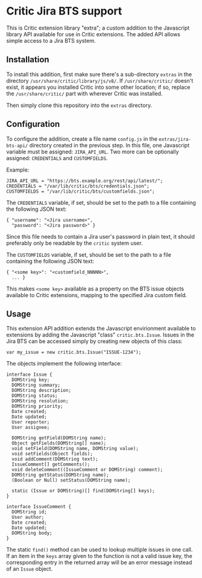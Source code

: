 Critic Jira BTS support
=======================

This is Critic extension library "extra"; a custom addition to the Javascript
library API available for use in Critic extensions. The added API allows simple
access to a Jira BTS system.

Installation
------------

To install this addition, first make sure there's a sub-directory `extras` in
the directory `/usr/share/critic/library/js/v8/`. If `/usr/share/critic/`
doesn't exist, it appears you installed Critic into some other location; if so,
replace the `/usr/share/critic/` part with wherever Critic was installed.

Then simply clone this repository into the `extras` directory.

Configuration
-------------

To configure the addition, create a file name `config.js` in the
`extras/jira-bts-api/` directory created in the previous step. In this file, one
Javascript variable must be assigned: `JIRA_API_URL`. Two more can be optionally
assigned: `CREDENTIALS` and `CUSTOMFIELDS`.

Example:

```
JIRA_API_URL = "https://bts.example.org/rest/api/latest/";
CREDENTIALS = "/var/lib/critic/bts/credentials.json";
CUSTOMFIELDS = "/var/lib/critic/bts/customfields.json";
```

The `CREDENTIALS` variable, if set, should be set to the path to a file
containing the following JSON text:

```
{ "username": "<Jira username>",
  "password": "<Jira password>" }
```

Since this file needs to contain a Jira user's password in plain text, it should
preferably only be readable by the `critic` system user.

The `CUSTOMFIELDS` variable, if set, should be set to the path to a file
containing the following JSON text:

```
{ "<some key>": "<customfield_NNNNN>",
  ... }
```

This makes `<some key>` available as a property on the BTS issue objects
available to Critic extensions, mapping to the specified Jira custom field.

Usage
-----

This extension API addition extends the Javascript envirionment available to
extensions by adding the Javascript "class" `critic.bts.Issue`. Issues in the
Jira BTS can be accessed simply by creating new objects of this class:

```
var my_issue = new critic.bts.Issue("ISSUE-1234");
```

The objects implement the following interface:

```
interface Issue {
  DOMString key;
  DOMString summary;
  DOMString description;
  DOMString status;
  DOMString resolution;
  DOMString priority;
  Date created;
  Date updated;
  User reporter;
  User assignee;

  DOMString getField(DOMString name);
  Object getFields(DOMString[] name);
  void setField(DOMString name, DOMString value);
  void setFields(Object fields);
  void addComment(DOMString text);
  IssueComment[] getComments();
  void deleteComment((IssueComment or DOMString) comment);
  DOMString getStatus(DOMString name);
  (Boolean or Null) setStatus(DOMString name);

  static (Issue or DOMString)[] find(DOMString[] keys);
}

interface IssueComment {
  DOMString id;
  User author;
  Date created;
  Date updated;
  DOMString body;
}
```

The static `find()` method can be used to lookup multiple issues in one call. If
an item in the `keys` array given to the function is not a valid issue key, the
corresponding entry in the returned array will be an error message instead of an
`Issue` object.
